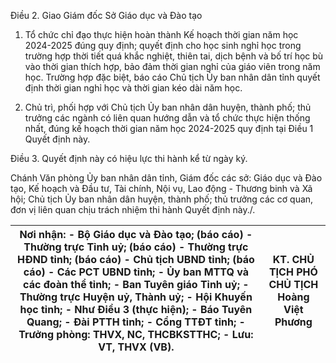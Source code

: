 Điều 2. Giao Giám đốc Sở Giáo dục và Đào tạo

1. Tổ chức chỉ đạo thực hiện hoàn thành Kế hoạch thời gian năm học 2024-2025 đúng quy định; quyết định cho học sinh nghỉ học trong trường hợp thời tiết quá khắc nghiệt, thiên tai, dịch bệnh và bố trí học bù vào thời gian thích hợp, bảo đảm thời gian nghỉ của giáo viên trong năm học. Trường hợp đặc biệt, báo cáo Chủ tịch Ủy ban nhân dân tỉnh quyết định thời gian nghỉ học và thời gian kéo dài năm học.

2. Chủ trì, phối hợp với Chủ tịch Ủy ban nhân dân huyện, thành phố; thủ trưởng các ngành có liên quan hướng dẫn và tổ chức thực hiện thống nhất, đúng kế hoạch thời gian năm học 2024-2025 quy định tại Điều 1 Quyết định này.

Điều 3. Quyết định này có hiệu lực thi hành kể từ ngày ký.

Chánh Văn phòng Ủy ban nhân dân tỉnh, Giám đốc các sở: Giáo dục và Đào tạo, Kế hoạch và Đầu tư, Tài chính, Nội vụ, Lao động - Thương binh và Xã hội; Chủ tịch Ủy ban nhân dân huyện, thành phố; thủ trưởng các cơ quan, đơn vị liên quan chịu trách nhiệm thi hành Quyết định này./.

| Nơi nhận: - Bộ Giáo dục và Đào tạo; (báo cáo) - Thường trực Tỉnh uỷ; (báo cáo) - Thường trực HĐND tỉnh; (báo cáo) - Chủ tịch UBND tỉnh; (báo cáo) - Các PCT UBND tỉnh; - Ủy ban MTTQ và các đoàn thể tỉnh; - Ban Tuyên giáo Tỉnh uỷ; - Thường trực Huyện uỷ, Thành uỷ; - Hội Khuyến học tỉnh; - Như Điều 3 (thực hiện); - Báo Tuyên Quang; - Đài PTTH tỉnh; - Cổng TTĐT tỉnh; - Trưởng phòng: THVX, NC, THCBKSTTHC; - Lưu: VT, THVX (VB). | KT. CHỦ TỊCH PHÓ CHỦ TỊCH Hoàng Việt Phương |
|---|---|